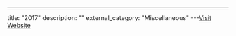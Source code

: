 ---
title: "2017"
description: ""
external_category: "Miscellaneous"
---[Visit Website](https://github.com/ycdxsb/PocOrExp_in_Github/tree/main/2017/README.md)

